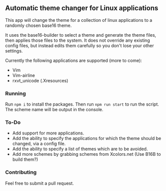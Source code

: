 ## Automatic theme changer for Linux applications

This app will change the theme for a collection of linux applications to a randomly chosen base16 theme.

It uses the base16-builder to select a theme and generate the theme files, then applies those files to the system. It does
not override any existing config files, but instead edits them carefully so you don't lose your other settings.

Currently the following applications are supported (more to come):
* Vim
* Vim-airline
* rxvt_unicode (.Xresources)

### Running

Run `npm i` to install the packages. Then run `npm run start` to run the script. The scheme name will be output in the console.

### To-Do

* Add support for more applications.
* Add the ability to specify the applications for which the theme should be changed, via a config file.
* Add the ability to specify a list of themes which are to be avoided.
* Add more schemes by grabbing schemes from Xcolors.net (Use B16B to build them?)

### Contributing

Feel free to submit a pull request.
